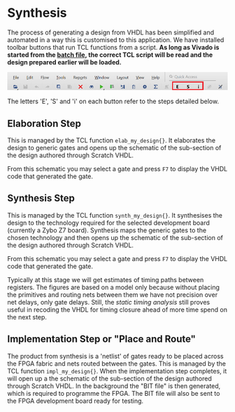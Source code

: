 # Synthesis

The process of generating a design from VHDL has been simplified and automated in a way this is customised to this application. We have installed toolbar buttons that run TCL functions from a script. **As long as Vivado is started from the [batch file](https://github.com/house-of-abbey/scratch_vhdl/blob/main/design/run_vivado.bat), the correct TCL script will be read and the design prepared earlier will be loaded.**

![Vivado toolbar with custom buttons](./images/vivado/Toolbar.png)

The letters 'E', 'S' and 'i' on each button refer to the steps detailed below.

## Elaboration Step

This is managed by the TCL function `elab_my_design{}`. It elaborates the design to generic gates and opens up the schematic of the sub-section of the design authored through Scratch VHDL.

From this schematic you may select a gate and press `F7` to display the VHDL code that generated the gate.

## Synthesis Step

This is managed by the TCL function `synth_my_design{}`. It synthesises the design to the technology required for the selected development board (currently a Zybo Z7 board). Synthesis maps the generic gates to the chosen technology and then opens up the schematic of the sub-section of the design authored through Scratch VHDL.

From this schematic you may select a gate and press `F7` to display the VHDL code that generated the gate.

Typically at this stage we will get estimates of timing paths between registers. The figures are based on a model only because without placing the primitives and routing nets between them we have not precision over net delays, only gate delays. Still, the _static timing analysis_ still proves useful in recoding the VHDL for timing closure ahead of more time spend on the next step.

## Implementation Step or "Place and Route"

The product from synthesis is a 'netlist' of gates ready to be placed across the FPGA fabric and nets routed between the gates. This is managed by the TCL function `impl_my_design{}`. When the implementation step completes, it will open up a the schematic of the sub-section of the design authored through Scratch VHDL. In the background the "BIT file" is then generated, which is required to programme the FPGA. The BIT file will also be sent to the FPGA development board ready for testing.
